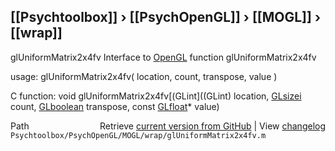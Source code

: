 ## [[Psychtoolbox]] &#8250; [[PsychOpenGL]] &#8250; [[MOGL]] &#8250; [[wrap]]

glUniformMatrix2x4fv  Interface to [OpenGL](OpenGL) function glUniformMatrix2x4fv  
  
usage:  glUniformMatrix2x4fv( location, count, transpose, value )  
  
C function:  void glUniformMatrix2x4fv[(GLint]((GLint) location, [GLsizei](GLsizei) count, [GLboolean](GLboolean) transpose, const [GLfloat](GLfloat)\* value)  




<div class="code_header" style="text-align:right;">
  <span style="float:left;">Path&nbsp;&nbsp;</span> <span class="counter">Retrieve <a href=
  "https://raw.github.com/Psychtoolbox-3/Psychtoolbox-3/beta/Psychtoolbox/PsychOpenGL/MOGL/wrap/glUniformMatrix2x4fv.m">current version from GitHub</a> | View <a href=
  "https://github.com/Psychtoolbox-3/Psychtoolbox-3/commits/beta/Psychtoolbox/PsychOpenGL/MOGL/wrap/glUniformMatrix2x4fv.m">changelog</a></span>
</div>
<div class="code">
  <code>Psychtoolbox/PsychOpenGL/MOGL/wrap/glUniformMatrix2x4fv.m</code>
</div>

